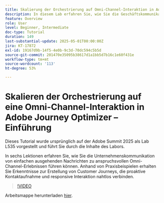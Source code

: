 ```yaml
---
title: Skalierung der Orchestrierung auf Omni-Channel-Interaktion in Adobe Journey Optimizer - Einführung
description: In diesem Lab erfahren Sie, wie Sie die Geschäftskommunikation von einfachem ausgehendem Messaging in moderne Omni-Channel-Erlebnisse umwandeln. Anhand von Praxisbeispielen erstellen Sie eine Customer Journey, die proaktive Reichweite mit responsiver Interaktion kombiniert.
feature: Overview
role: User
level: Beginner, Intermediate
doc-type: Tutorial
duration: 149
last-substantial-update: 2025-05-01T00:00:00Z
jira: KT-17872
exl-id: 19167d9b-14f5-4e0b-9c3d-70dc594c5b5d
source-git-commit: 201470e35095b38617d1a1bb5d7b16c1e60f431e
workflow-type: tm+mt
source-wordcount: '113'
ht-degree: 53%

---
```


# Skalieren der Orchestrierung auf eine Omni-Channel-Interaktion in Adobe Journey Optimizer – Einführung

Dieses Tutorial wurde ursprünglich auf der Adobe Summit 2025 als Lab L535 vorgestellt und führt Sie durch die Inhalte des Labors.

In sechs Lektionen erfahren Sie, wie Sie die Unternehmenskommunikation von einfachen ausgehenden Nachrichten zu anspruchsvollen Omni-Channel-Erlebnissen führen können. Anhand von Praxisbeispielen erhalten Sie Erkenntnisse zur Erstellung von Customer Journeys, die proaktive Kontaktaufnahme und responsive Interaktion nahtlos verbinden.

>[!VIDEO](https://video.tv.adobe.com/v/3457828/?learn=on&enablevpops)

Arbeitsmappe herunterladen [hier](/help/summit-labs/summit-lab-2025/assets/summit-lab-manual-l535-final-v4.pdf).

